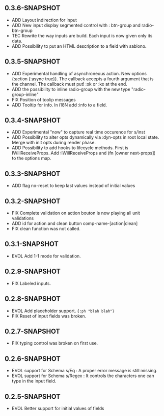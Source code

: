 ## 0.3.6-SNAPSHOT

* ADD Layout indirection for input
* ADD New input display segmented control with : btn-group and radio-btn-group
* TEC Rewrite the way inputs are build. Each input is now given only its data.
* ADD Possibility to put an HTML description to a field with sablono.


## 0.3.5-SNAPSHOT

* ADD Experimental handling of asynchroneous action. New options {:action {:async true}}. The callback accepts a fourth argument that is the channel. The callback must put! :ok or :ko at the end.
* ADD the possibility to inline radio-group with the new type "radio-group-inline"
* FIX Position of toolip messages
* ADD Tooltip for info. In i18N add :info to a field.

## 0.3.4-SNAPSHOT

* ADD Experimental "now" to capture real time occurence for s/inst
* ADD Possibility to alter opts dynamically via :dyn-opts in root local state. Merge with init opts during render phase.
* ADD Possibility to add hooks to lifecycle methods. First is IWillReceiveProps. Add :IWillReceiveProps and (fn [owner next-props]) to the options map.
## 0.3.3-SNAPSHOT

* ADD flag no-reset to keep last values instead of initial values

## 0.3.2-SNAPSHOT

* FIX Complete validation on action bouton is now playing all unit validations
* ADD id for action and clean button comp-name-[action|clean]
* FIX clean function was not called.


## 0.3.1-SNAPSHOT

* EVOL Add 1-1 mode for validation.

## 0.2.9-SNAPSHOT

* FIX Labeled inputs.

## 0.2.8-SNAPSHOT

* EVOL Add placeholder support. `{:ph "blah blah"}`
* FIX Reset of input fields was broken.

## 0.2.7-SNAPSHOT

* FIX typing control was broken on first use.

## 0.2.6-SNAPSHOT

* EVOL support for Schema s/Eq : A proper error message is still missing.
* EVOL support for Schema s/Regex : It controls the characters one can type in the input field.


## 0.2.5-SNAPSHOT

* EVOL Better support for initial values of fields
